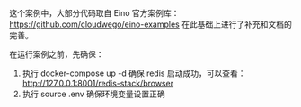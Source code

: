 这个案例中，大部分代码取自 Eino 官方案例库：https://github.com/cloudwego/eino-examples
在此基础上进行了补充和文档的完善。

在运行案例之前，先确保：
1. 执行 docker-compose up -d 确保 redis 启动成功，可以查看：http://127.0.0.1:8001/redis-stack/browser
2. 执行 source .env 确保环境变量设置正确